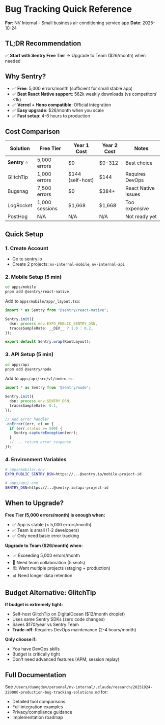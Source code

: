# Bug Tracking Quick Reference

**For**: NV Internal - Small business air conditioning service app
**Date**: 2025-10-24

## TL;DR Recommendation

✅ **Start with Sentry Free Tier** → Upgrade to Team ($26/month) when needed

## Why Sentry?

- ✅ **Free**: 5,000 errors/month (sufficient for small stable app)
- ✅ **Best React Native support**: 562k weekly downloads (vs competitors' <1k)
- ✅ **Vercel + Hono compatible**: Official integration
- ✅ **Easy upgrade**: $26/month when you scale
- ✅ **Fast setup**: 4-6 hours to production

## Cost Comparison

| Solution | Free Tier | Year 1 Cost | Year 2 Cost | Notes |
|----------|-----------|-------------|-------------|-------|
| **Sentry** ⭐ | 5,000 errors | $0 | $0-312 | Best choice |
| GlitchTip | 1,000 errors | $144 (self-host) | $144 | Requires DevOps |
| Bugsnag | 7,500 errors | $0 | $384+ | React Native issues |
| LogRocket | 1,000 sessions | $1,668 | $1,668 | Too expensive |
| PostHog | N/A | N/A | N/A | Not ready yet |

## Quick Setup

### 1. Create Account
- Go to sentry.io
- Create 2 projects: `nv-internal-mobile`, `nv-internal-api`

### 2. Mobile Setup (5 min)
```bash
cd apps/mobile
pnpm add @sentry/react-native
```

Add to `apps/mobile/app/_layout.tsx`:
```typescript
import * as Sentry from "@sentry/react-native";

Sentry.init({
  dsn: process.env.EXPO_PUBLIC_SENTRY_DSN,
  tracesSampleRate: __DEV__ ? 1.0 : 0.2,
});

export default Sentry.wrap(RootLayout);
```

### 3. API Setup (5 min)
```bash
cd apps/api
pnpm add @sentry/node
```

Add to `apps/api/src/v1/index.ts`:
```typescript
import * as Sentry from '@sentry/node';

Sentry.init({
  dsn: process.env.SENTRY_DSN,
  tracesSampleRate: 0.1,
});

// Add error handler
.onError((err, c) => {
  if (err.status >= 500) {
    Sentry.captureException(err);
  }
  // ... return error response
});
```

### 4. Environment Variables
```bash
# apps/mobile/.env
EXPO_PUBLIC_SENTRY_DSN=https://...@sentry.io/mobile-project-id

# apps/api/.env
SENTRY_DSN=https://...@sentry.io/api-project-id
```

## When to Upgrade?

**Free Tier (5,000 errors/month) is enough when:**
- ✅ App is stable (< 5,000 errors/month)
- ✅ Team is small (1-2 developers)
- ✅ Only need basic error tracking

**Upgrade to Team ($26/month) when:**
- 📈 Exceeding 5,000 errors/month
- 👥 Need team collaboration (5 seats)
- 🏗️ Want multiple projects (staging + production)
- 📊 Need longer data retention

## Budget Alternative: GlitchTip

**If budget is extremely tight:**
- Self-host GlitchTip on DigitalOcean ($12/month droplet)
- Uses same Sentry SDKs (zero code changes)
- Saves $170/year vs Sentry Team
- **Trade-off**: Requires DevOps maintenance (2-4 hours/month)

**Only choose if:**
- You have DevOps skills
- Budget is critically tight
- Don't need advanced features (APM, session replay)

## Full Documentation

See `/Users/duongdev/personal/nv-internal/.claude/research/20251024-220000-production-bug-tracking-solutions.md` for:
- Detailed tool comparisons
- Full integration examples
- Privacy/compliance guidance
- Implementation roadmap

